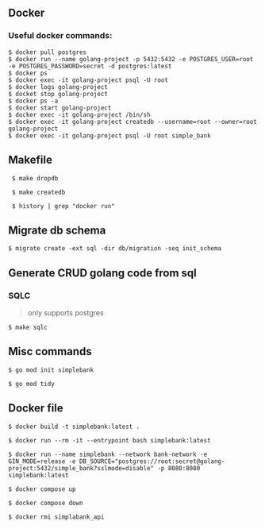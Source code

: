 ## Docker
### Useful docker commands:
```
$ docker pull postgres
$ docker run --name golang-project -p 5432:5432 -e POSTGRES_USER=root -e POSTGRES_PASSWORD=secret -d postgres:latest
$ docker ps
$ docker exec -it golang-project psql -U root
$ docker logs golang-project
$ docket stop golang-project
$ docker ps -a
$ docker start golang-project
$ docker exec -it golang-project /bin/sh
$ docker exec -it golang-project createdb --username=root --owner=root golang-project
$ docker exec -it golang-project psql -U root simple_bank
```
## Makefile
` $ make dropdb`

` $ make createdb`

` $ history | grep "docker run"`

## Migrate db schema
```
$ migrate create -ext sql -dir db/migration -seq init_schema
```
## Generate CRUD golang code from sql
### SQLC
> only supports postgres
 
 `$ make sqlc`

 ## Misc commands
 
 `$ go mod init simplebank`

 `$ go mod tidy`

 ## Docker file

`$ docker build -t simplebank:latest .`

`$ docker run --rm -it --entrypoint bash simplebank:latest `

`$ docker run --name simplebank --network bank-network -e GIN_MODE=release -e DB_SOURCE="postgres://root:secret@golang-project:5432/simple_bank?sslmode=disable" -p 8080:8080 simplebank:latest`

`$ docker compose up`

`$ docker compose down`

`$ docker rmi simplabank_api`